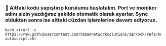 ### 🚧 Alttaki kodu yapıştırıp kurulumu başlatalım. Port ve moniker adını sizin yazdığınız şekilde otomatik olarak ayarlar. Sync olduktan sonra ise alttaki cüzdan işlemlerine devam ediyoruz.
```
bash <(curl -s https://raw.githubusercontent.com/hazennetworksolutions/zenrock/refs/heads/main/v5.10.5-autoscript.sh)
```
